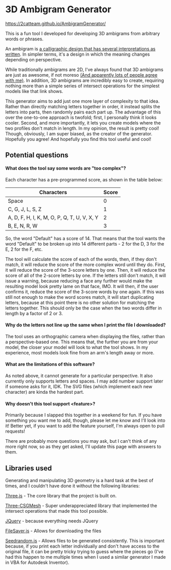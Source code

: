 # 3D Ambigram Generator

https://2catteam.github.io/AmbigramGenerator/

This is a fun tool I developed for developing 3D ambigrams from arbitrary words or phrases.

An ambigram is [a calligraphic design that has several interpretations as written](https://en.wikipedia.org/wiki/Ambigram). In simpler terms, it's a design in which the meaning changes depending on perspective.

While traditionally ambigrams are 2D, I've always found that 3D ambigrams are just as awesome, if not moreso [(And apparently lots of people agree with me)](https://www.reddit.com/r/3Dprinting/comments/aqogml/i_too_3d_printed_a_gift_for_my_girlfriend_for/). In addition, 3D ambigrams are incredibly easy to create, requiring nothing more than a simple series of intersect operations for the simplest models like that link shows.

This generator aims to add just one more layer of complexity to that idea. Rather than directly matching letters together in order, it instead splits the letters into parts, then randomly pairs each part up. The advantage of this over the one-to-one approach is twofold; first, I personally think it looks cooler. Second, and more importantly, it lets you create models where the two profiles don't match in length. In my opinion, the result is pretty cool! Though, obviously, I am super biased, as the creator of the generator. Hopefully you agree! And hopefully you find this tool useful and cool!

## Potential questions

#### What does the tool say some words are "too complex"?

Each character has a pre-programmed score, as shown in the table below:

| Characters | Score |
| ---------- | ----- |
| Space | 0 |
| C, G, J, L, S, Z | 1 |
| A, D, F, H, I, K, M, O, P, Q, T, U, V, X, Y | 2 |
| B, E, N, R, W | 3 |

So, the word "Default" has a score of 14. That means that the tool wants the word "Default" to be broken up into 14 different parts - 2 for the D, 3 for the E, 2 for the F, etc.

The tool will calculate the score of each of the words, then, if they don't match, it will reduce the score of the more complex word until they do. First, it will reduce the score of the 3-score letters by one. Then, it will reduce the score of all of the 2-score letters by one. If the letters still don't match, it will issue a warning, because reducing a face any further would make the resulting model look pretty lame on that face, IMO. It will then, if the user confirms it, reduce the score of the 3-score words by one again. If this was still not enough to make the word scores match, it will start duplicating letters, because at this point there is no other solution for matching the letters together. This should only be the case when the two words differ in length by a factor of 2 or 3.

#### Why do the letters not line up the same when I print the file I downloaded?

The tool uses an orthographic camera when displaying the files, rather than a perspective-based one. This means that, the further you are from your model, the closer your model will look to what the tool shows. In my experience, most models look fine from an arm's length away or more.

#### What are the limitations of this software?

As noted above, it cannot generate for a particular perspective. It also currently only supports letters and spaces. I may add number support later if someone asks for it, IDK. The SVG files (which implement each new character) are kinda the hardest part.

#### Why doesn't this tool support \<feature\>?

Primarily because I slapped this together in a weekend for fun. If you have something you want me to add, though, please let me know and I'll look into it! Better yet, if you want to add the feature yourself, I'm always open to pull requests!

There are probably more questions you may ask, but I can't think of any more right now, so as they get asked, I'll update this page with answers to them.

## Libraries used

Generating and manipulating 3D geometry is a hard task at the best of times, and I couldn't have done it without the following libraries:

[Three.js](https://threejs.org/) - The core library that the project is built on.

[Three-CSGMesh](https://github.com/manthrax/THREE-CSGMesh) - Super underappreciated library that implemented the intersect operations that made this tool possible.

[JQuery](https://jquery.com/) - because everything needs JQuery

[FileSaver.js](https://github.com/eligrey/FileSaver.js/) - Allows for downloading the files

[Seedrandom.js](https://github.com/davidbau/seedrandom) - Allows files to be generated consistently. This is important because, if you print each letter individually and don't have access to the original file, it can be pretty tricky trying to guess where the pieces go (I've had this happen to me multiple times when I used a similar generator I made in VBA for Autodesk Inventor).
